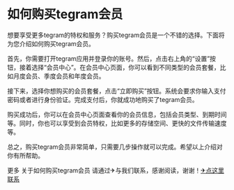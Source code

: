 # 如何购买tegram会员

想要享受更多tegram的特权和服务？购买tegram会员是一个不错的选择。下面将为您介绍如何购买tegram会员。

首先，你需要打开tegram应用并登录你的账号。然后，点击右上角的“设置”按钮，接着选择“会员中心”。在会员中心页面，你可以看到不同类型的会员套餐，比如月度会员、季度会员和年度会员。

接下来，选择你想购买的会员套餐，点击“立即购买”按钮。系统会要求你输入支付密码或者进行身份验证。完成支付后，你就成功地购买了tegram会员。

购买成功后，你可以在会员中心页面查看你的会员信息，包括会员类型、到期时间等。同时，你也可以享受到会员特权，比如更多的存储空间、更快的文件传输速度等。

总之，购买tegram会员非常简单，只需要几步操作就可以完成。希望以上介绍对你有所帮助。

更多 关于如何购买tegram会员 请通过✈与我们联系，感谢阅读，谢谢！[✈点这里联系](https://a.k02.cc)